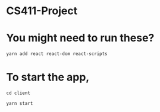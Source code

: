 # CS411-Project

# You might need to run these?
`yarn add react react-dom react-scripts`

# To start the app,
`cd client`

`yarn start`
